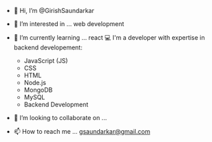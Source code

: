 - 👋 Hi, I’m @GirishSaundarkar
- 👀 I’m interested in ... web development
- 🌱 I’m currently learning ... react
💻 I'm a developer with expertise in backend developement:
  - JavaScript (JS)
  - CSS
  - HTML
  - Node.js
  - MongoDB
  - MySQL
  - Backend Development

- 💞️ I’m looking to collaborate on ...
- 📫 How to reach me ... gsaundarkar@gmail.com

<!---
GirishSaundarkar/GirishSaundarkar is a ✨ special ✨ repository because its `README.md` (this file) appears on your GitHub profile.
You can click the Preview link to take a look at your changes.
--->

